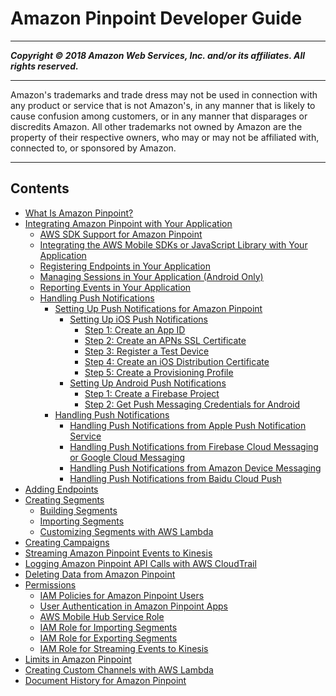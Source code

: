 # Amazon Pinpoint Developer Guide

-----
*****Copyright &copy; 2018 Amazon Web Services, Inc. and/or its affiliates. All rights reserved.*****

-----
Amazon's trademarks and trade dress may not be used in 
     connection with any product or service that is not Amazon's, 
     in any manner that is likely to cause confusion among customers, 
     or in any manner that disparages or discredits Amazon. All other 
     trademarks not owned by Amazon are the property of their respective
     owners, who may or may not be affiliated with, connected to, or 
     sponsored by Amazon.

-----
## Contents
+ [What Is Amazon Pinpoint?](welcome.md)
+ [Integrating Amazon Pinpoint with Your Application](integrate.md)
   + [AWS SDK Support for Amazon Pinpoint](integrate-supported-sdks.md)
   + [Integrating the AWS Mobile SDKs or JavaScript Library with Your Application](integrate-sdk.md)
   + [Registering Endpoints in Your Application](integrate-endpoints.md)
   + [Managing Sessions in Your Application (Android Only)](integrate-sessions-android.md)
   + [Reporting Events in Your Application](integrate-events.md)
   + [Handling Push Notifications](integrate-push.md)
      + [Setting Up Push Notifications for Amazon Pinpoint](mobile-push.md)
         + [Setting Up iOS Push Notifications](apns-setup.md)
            + [Step 1: Create an App ID](apns-setup-appid.md)
            + [Step 2: Create an APNs SSL Certificate](apns-setup-apnscert.md)
            + [Step 3: Register a Test Device](apns-setup-device.md)
            + [Step 4: Create an iOS Distribution Certificate](apns-setup-ioscert.md)
            + [Step 5: Create a Provisioning Profile](apns-setup-provisioning-profile.md)
         + [Setting Up Android Push Notifications](mobile-push-android.md)
            + [Step 1: Create a Firebase Project](mobile-push-android-cloud-messaging-project.md)
            + [Step 2: Get Push Messaging Credentials for Android](mobile-push-android-creds.md)
      + [Handling Push Notifications](integrate-push-services.md)
         + [Handling Push Notifications from Apple Push Notification Service](mobile-sdk-ios-push-apns.md)
         + [Handling Push Notifications from Firebase Cloud Messaging or Google Cloud Messaging](mobile-sdk-android-push-fcm.md)
         + [Handling Push Notifications from Amazon Device Messaging](mobile-sdk-android-push-adm.md)
         + [Handling Push Notifications from Baidu Cloud Push](mobile-sdk-android-push-baidu.md)
+ [Adding Endpoints](endpoints.md)
+ [Creating Segments](segments.md)
   + [Building Segments](segments-dimensional.md)
   + [Importing Segments](segments-importing.md)
   + [Customizing Segments with AWS Lambda](segments-dynamic.md)
+ [Creating Campaigns](campaigns.md)
+ [Streaming Amazon Pinpoint Events to Kinesis](analytics-streaming.md)
+ [Logging Amazon Pinpoint API Calls with AWS CloudTrail](logging-using-cloudtrail.md)
+ [Deleting Data from Amazon Pinpoint](deleting-data.md)
+ [Permissions](permissions.md)
   + [IAM Policies for Amazon Pinpoint Users](permissions-actions.md)
   + [User Authentication in Amazon Pinpoint Apps](permissions-authentication.md)
   + [AWS Mobile Hub Service Role](permissions-mobilehub.md)
   + [IAM Role for Importing Segments](permissions-import-segment.md)
   + [IAM Role for Exporting Segments](permissions-export-endpoints.md)
   + [IAM Role for Streaming Events to Kinesis](permissions-streams.md)
+ [Limits in Amazon Pinpoint](limits.md)
+ [Creating Custom Channels with AWS Lambda](channels-custom.md)
+ [Document History for Amazon Pinpoint](doc-history.md)